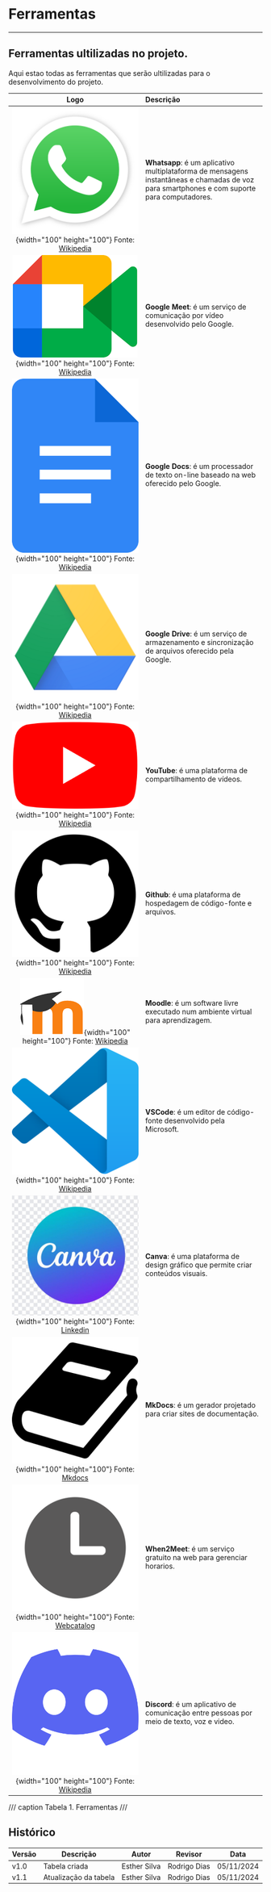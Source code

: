# Ferramentas
---


## Ferramentas ultilizadas no projeto.

Aqui estao todas as ferramentas que serão ultilizadas para o desenvolvimento do projeto.
 
| Logo | Descrição |
|:-----------------------:|:-------------------|
|  ![WS](../../img/regF1.png){width="100" height="100"} Fonte: [Wikipedia](https://pt.m.wikipedia.org/wiki/Ficheiro:WhatsApp.svg) | **Whatsapp**: é um aplicativo multiplataforma de mensagens instantâneas e chamadas de voz para smartphones e com suporte para computadores. |
|  ![GM](../../img/reqF2.png){width="100" height="100"} Fonte: [Wikipedia](https://pt.m.wikipedia.org/wiki/Ficheiro:Google_Meet_icon_%282020%29.svg) | **Google Meet**: é um serviço de comunicação por vídeo desenvolvido pelo Google. |
|  ![GDo](../../img/reqF3.png){width="100" height="100"} Fonte: [Wikipedia](https://en.m.wikipedia.org/wiki/File:Google_Docs_2020_Logo.svg) | **Google Docs**: é um processador de texto on-line baseado na web oferecido pelo Google. |
|  ![Gdr](../../img/reqF4.png){width="100" height="100"} Fonte: [Wikipedia](https://pt.m.wikipedia.org/wiki/Ficheiro:Google_Drive_logo.png) | **Google Drive**: é um serviço de armazenamento e sincronização de arquivos oferecido pela Google. |
|  ![YT](../../img/reqF5.png){width="100" height="100"} Fonte: [Wikipedia](https://pt.m.wikipedia.org/wiki/Ficheiro:Youtube_logo.png) | **YouTube**: é uma plataforma de compartilhamento de vídeos. |
|  ![GH](../../img/reqF6.png){width="100" height="100"} Fonte: [Wikipedia](https://en.wikipedia.org/wiki/GitHub) | **Github**: é uma plataforma de hospedagem de código-fonte e arquivos. |
|  ![MD](../../img/reqF7.png){width="100" height="100"} Fonte: [Wikipedia](https://pt.m.wikipedia.org/wiki/Ficheiro:Moodle-logo.svg) | **Moodle**: é um software livre executado num ambiente virtual para aprendizagem. |
|  ![VS](../../img/reqF8.png){width="100" height="100"} Fonte: [Wikipedia](https://en.m.wikipedia.org/wiki/File:Visual_Studio_Code_1.35_icon.svg) | **VSCode**: é um editor de código-fonte desenvolvido pela Microsoft. |
|  ![CV](../../img/reqF9.png){width="100" height="100"} Fonte: [Linkedin](https://www.linkedin.com/posts/freebiehive_canva-logo-png-download-free-freebiehive-activity-7187064553522839552-nrfH/) | **Canva**: é uma plataforma de design gráfico que permite criar conteúdos visuais. |
|  ![MK](../../img/reqF10.png){width="100" height="100"} Fonte: [Mkdocs](https://www.markdownguide.org/tools/mkdocs/) | **MkDocs**: é um gerador projetado para criar sites de documentação. |
|  ![W2](../../img/reqF11.png){width="100" height="100"} Fonte: [Webcatalog](https://webcatalog.io/en/apps/when2meet/) | **When2Meet**: é um serviço gratuito na web para gerenciar horarios. |
|  ![DC](../../img/reqF12.png){width="100" height="100"} Fonte: [Wikipedia](https://fr.wikipedia.org/wiki/Fichier:Discord_Logo_sans_texte.svg) | **Discord**: é um aplicativo de comunicação entre pessoas por meio de texto, voz e video. |
/// caption
Tabela 1. Ferramentas
///

## Histórico

| Versão | Descrição     | Autor        | Revisor     | Data       |
|--------|---------------|--------------|-------------|------------|
| v1.0   | Tabela criada | Esther Silva | Rodrigo Dias | 05/11/2024 |
| v1.1   | Atualização da tabela | Esther Silva | Rodrigo Dias | 05/11/2024 |

